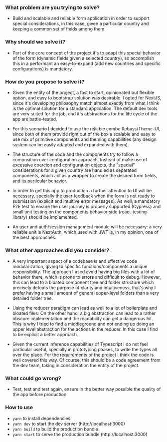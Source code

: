### What problem are you trying to solve?

- Build and scalable and reliable form application in order to support special considerations, in this case, given a particular country and keeping a common set of fields among them.

### Why should we solve it?

- Part of the core concept of the project it's to adapt this special behavior of the form (dynamic fields given a selected country), so accomplish this in a performant an easy-to-expand (add new countries and specific configurations) is mandatory.

### How do you propose to solve it?

- Given the entity of the project, a fast to start, opinionated but flexible option, and easy to bootstrap solution was desirable. I opted for NextJS, since it's developing philosophy match almost exactly from what I think is the optimal solution for a standard application. The default dev tools are very suited for the job, and it's abstractions for the life cycle of the app are battle-tested.

- For this scenario I decided to use the reliable combo Rebass/Theme-UI, since both of them provide right out of the box a scalable and easy to use mix of primitive components and theming capabilities (any design system can be easily adapted and expanded with them).

- The structure of the code and the components try to follow a composition over configuration approach. Instead of make use of excessive coercion and configuration objects, the "special" considerations for a given country are handled as separated components, which act as a wrapper to create the desired form fields, and its particular behavior.

- In order to get this app to production a further attention to UI will be necessary, specially the user feedback when the form is not ready to submission (explicit and intuitive error messages). As well, a mandatory E2E test to ensure the user journey is properly supported (Cypress) and small unit testing on the components behavior side (react-testing-library) should be implemented.

- An user and auth/session management module will be necessary: a very reliable unit is NextAuth, which used with JWT is, in my opinion, one of the best approaches.

### What other approaches did you consider?

- A very important aspect of a codebase is and effective code modularization, giving to specific functions/components a unique responsibility. The approach I used avoid having big files with a lot of behavior there, which is prone to errors and difficult to debug. However, this can lead to a bloated component tree and folder structure which precisely defeats the purpose of clarity and intuitiveness, that's why I prefer having a small amount of general upper-level folders than a very detailed folder tree.

- Using the reducer paradigm can lead as well to a lot of boilerplate and bloated files. On the other hand, a big abstraction can lead to a rather obscure implementation and the readability can get a dangerous hit. This is why I tried to find a middleground and not ending up doing an upper level abstraction for the actions in the reducer. In this case I find to be explicit a better approach.

- Given the current inference capabilities of Typescript I do not feel particular useful, specially in prototyping phases, to write the types all over the place. For the requirements of the project I think the code is well covered this way. Of course, this should be a code agreement from the dev team, taking in consideration the entity of the project.

### What could go wrong?

- Test, test and test again, ensure in the better way possible the quality of the app before production

### How to use

- `yarn` to install dependencies
- `yarn dev` to start the dev server (http://localhost:3000)
- `yarn build` to build the production bundle
- `yarn start` to serve the production bundle (http://localhost:3000)
